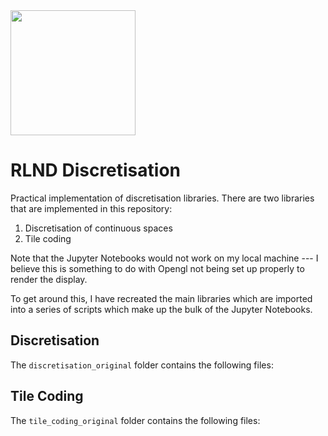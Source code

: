 <img src="https://d20vrrgs8k4bvw.cloudfront.net/images/open-graph/udacity.png" width="200" />

# RLND Discretisation

Practical implementation of discretisation libraries. There are two libraries that are implemented in this repository:

1. Discretisation of continuous spaces
2. Tile coding

Note that the Jupyter Notebooks would not work on my local machine --- I believe this is something to do with Opengl not being set up properly to render the display.

To get around this, I have recreated the main libraries which are imported into a series of scripts which make up the bulk of the Jupyter Notebooks. 

## Discretisation

The `discretisation_original` folder contains the following files:


## Tile Coding

The `tile_coding_original` folder contains the following files: